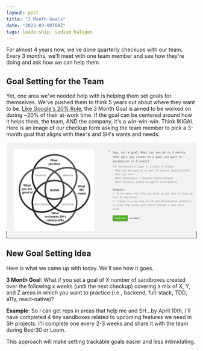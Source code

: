 ```yaml
---
layout: post
title: "3 Month Goals"
date: "2023-03-08T08Z"
tags: leadership, sodium halogen
---
```


For almost 4 years now, we've done quarterly checkups with our team. Every 3 months, we'll meet with one team member and see how they're doing and ask how we can help them.

## Goal Setting for the Team

Yet, one area we've needed help with is helping them set goals for themselves. We've pushed them to think 5 years out about where they want to be. [Like Google's 20% Rule](https://www.inc.com/bill-murphy-jr/google-says-it-still-uses-20-percent-rule-you-should-totally-copy-it.html#:~:text=Google%20itself%20says%20yes.%20A%20Google%20spokesperson%20told%20me%20this%20week%20that%20%2220%2Dpercent%20time%22%20is%20%22a%20long%2Dstanding%20Google%20initiative...and%20still%20an%20active%20program.%22), the 3 Month Goal is aimed to be worked on during ~20% of their at-work time. If the goal can be centered around how it helps them, the team, AND the company, it's a win-win-win. Think IKIGAI. Here is an image of our checkup form asking the team member to pick a 3-month goal that aligns with their's and SH's wants and needs.

<span style="border: 1px solid #444;">![image of our checkup form asking the team member to pick a goal that aligns with their wants and needs and SH's too](./sh-ikigai.png)</span>

## New Goal Setting Idea

Here is what we came up with today. We'll see how it goes.

**3 Month Goal**: What if you set a goal of X number of sandboxes created over the following x weeks (until the next checkup) covering a mix of X, Y, and Z areas in which you want to practice (i.e., backend, full-stack, TDD, a11y, react-native)?

**Example**: So I can get reps in areas that help me and SH...by April 10th, I'll have completed 4 tiny sandboxes related to upcoming features we need in SH projects. I'll complete one every 2-3 weeks and share it with the team during Beer30 or Loom.

This approach will make setting trackable goals easier and less intimidating.
